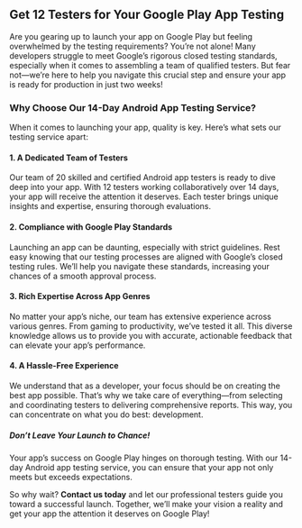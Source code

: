 ## Get 12 Testers for Your Google Play App Testing

Are you gearing up to launch your app on Google Play but feeling overwhelmed by the testing requirements? You’re not alone! Many developers struggle to meet Google’s rigorous closed testing standards, especially when it comes to assembling a team of qualified testers. But fear not—we’re here to help you navigate this crucial step and ensure your app is ready for production in just two weeks!

### Why Choose Our 14-Day Android App Testing Service?

When it comes to launching your app, quality is key. Here’s what sets our testing service apart:

#### 1. **A Dedicated Team of Testers**
Our team of 20 skilled and certified Android app testers is ready to dive deep into your app. With 12 testers working collaboratively over 14 days, your app will receive the attention it deserves. Each tester brings unique insights and expertise, ensuring thorough evaluations.

#### 2. **Compliance with Google Play Standards**
Launching an app can be daunting, especially with strict guidelines. Rest easy knowing that our testing processes are aligned with Google’s closed testing rules. We’ll help you navigate these standards, increasing your chances of a smooth approval process.

#### 3. **Rich Expertise Across App Genres**
No matter your app’s niche, our team has extensive experience across various genres. From gaming to productivity, we’ve tested it all. This diverse knowledge allows us to provide you with accurate, actionable feedback that can elevate your app’s performance.

#### 4. **A Hassle-Free Experience**
We understand that as a developer, your focus should be on creating the best app possible. That’s why we take care of everything—from selecting and coordinating testers to delivering comprehensive reports. This way, you can concentrate on what you do best: development.

##### Don’t Leave Your Launch to Chance!

Your app’s success on Google Play hinges on thorough testing. With our 14-day Android app testing service, you can ensure that your app not only meets but exceeds expectations. 

So why wait? **Contact us today** and let our professional testers guide you toward a successful launch. Together, we’ll make your vision a reality and get your app the attention it deserves on Google Play!
